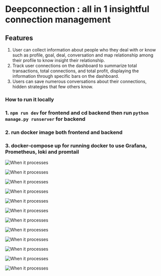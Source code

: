 # Deepconnection : all in 1 insightful connection management 

## Features
1. User can collect information about people who they deal with or know such as profile, goal, deal, conversation and map relationship among their profile to know insight their relationship.
2. Track user connections on the dashboard to summarize total transactions, total connections, and total profit, displaying the information through specific bars on the dashboard.
3. Users can save numerous conversations about their connections, hidden strategies that few others know.

### How to run it locally 
### 1. `npm run dev` for frontend and cd backend then run `python manage.py runserver` for backend
### 2. run docker image both frontend and backend 
### 3. docker-compose up for running docker to use Grafana, Prometheus, loki and promtail 

![When it processes](./images/mainpage.png)

![When it processes](./images/goal.png)

![When it processes](./images/settings.png)

![When it processes](./images/profile.png)

![When it processes](./images/map.png)

![When it processes](./images/insidemap.png)

![When it processes](./images/conversation_overview.png)

![When it processes](./images/conversation.png)

![When it processes](./images/prometheus.png)

![When it processes](./images/login.png)

![When it processes](./images/dashboard.png)

![When it processes](./images/grafana.png)


